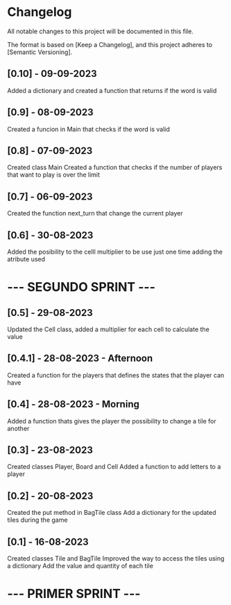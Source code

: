# Changelog

All notable changes to this project will be documented in this file.

The format is based on [Keep a Changelog],
and this project adheres to [Semantic Versioning].

## [0.10] - 09-09-2023
Added a dictionary and created a function that returns if the word is valid

## [0.9] - 08-09-2023
Created a funcion in Main that checks if the word is valid

## [0.8] - 07-09-2023
Created class Main
Created a function that checks if the number of players that want to play is over the limit

## [0.7] - 06-09-2023
Created the function next_turn that change the current player 

## [0.6] - 30-08-2023
Added the posibility to the celll multiplier to be use just one time adding the atribute used

# --- SEGUNDO SPRINT ---

## [0.5] - 29-08-2023
Updated the Cell class, added a multiplier for each cell to calculate the value

## [0.4.1] - 28-08-2023 - Afternoon
Created a function for the players that defines the states that the player can have 

## [0.4] - 28-08-2023 - Morning
Added a function thats gives the player the possibility to change a tile for another

## [0.3] - 23-08-2023
Created classes Player, Board and Cell
Added a function to add letters to a player

## [0.2] - 20-08-2023
Created the put method in BagTile class
Add a dictionary for the updated tiles during the game

## [0.1] - 16-08-2023
Created classes Tile and BagTile
Improved the way to access the tiles using a dictionary
Add the value and quantity of each tile
# --- PRIMER SPRINT ---